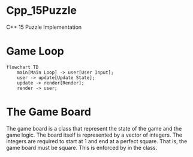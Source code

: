 # Cpp_15Puzzle
C++ 15 Puzzle  Implementation

# Game Loop

```mermaid
flowchart TD
    main[Main Loop] -> user[User Input];
    user -> update[Update State];
    update -> render[Render];
    render -> user;
``` 

# The Game Board
The game board is a class that represent the state of the game and the game logic.
The board itself is represented by a vector of integers. The integers are 
required to start at 1 and end at a perfect square. That is, the game board
must be square. This is enforced by in the class.
